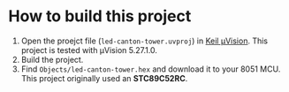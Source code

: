 How to build this project
===========================


1. Open the proejct file (`led-canton-tower.uvproj`) in [Keil μVision](https://www2.keil.com/mdk5/uvision/). This project is tested with μVision 5.27.1.0.
2. Build the project. 
3. Find `Objects/led-canton-tower.hex` and download it to your 8051 MCU. This project originally used an **STC89C52RC**.
